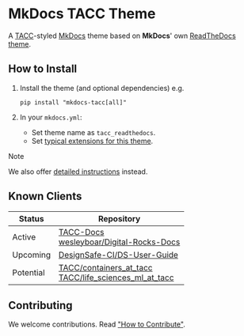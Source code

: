 # MkDocs TACC Theme

A [TACC](https://www.tacc.utexas.edu/)-styled [MkDocs](https://www.mkdocs.org/) theme based on **MkDocs**' own [ReadTheDocs theme](https://www.mkdocs.org/user-guide/choosing-your-theme/#readthedocs).

## How to Install

1. Install the theme (and optional dependencies) e.g.

    ```shell
    pip install "mkdocs-tacc[all]"
    ```

2. In your `mkdocs.yml`:

    - Set theme name as `tacc_readthedocs`.
    - Set [typical extensions for this theme](./docs/extensions.md#typical).

> [!NOTE]
> We also offer [detailed instructions](https://tacc.github.io/mkdocs-tacc/) instead.

## Known Clients

| Status | Repository |
| - | - |
| Active | [TACC-Docs](https://github.com/TACC/TACC-Docs)<br>[wesleyboar/Digital-Rocks-Docs](https://github.com/wesleyboar/Digital-Rocks-Docs) |
| Upcoming | [DesignSafe-CI/DS-User-Guide](https://github.com/DesignSafe-CI/DS-User-Guide) |
| Potential | [TACC/containers_at_tacc](https://github.com/TACC/containers_at_tacc)<br>[TACC/life_sciences_ml_at_tacc](https://github.com/TACC/life_sciences_ml_at_tacc) |

## Contributing

We welcome contributions. Read ["How to Contribute"](./CONTRIBUTING.md).
